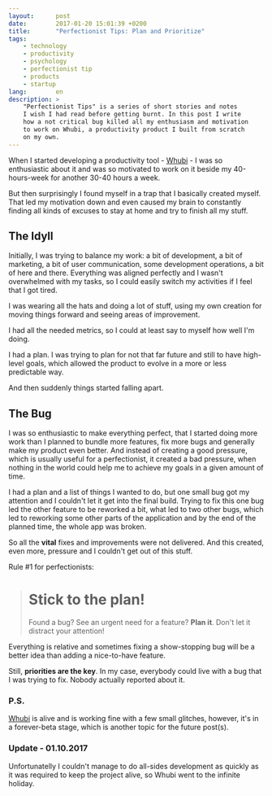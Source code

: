 ```yaml
---
layout:      post
date:        2017-01-20 15:01:39 +0200
title:       "Perfectionist Tips: Plan and Prioritize"
tags:
    - technology
    - productivity
    - psychology
    - perfectionist tip
    - products
    - startup
lang:        en
description: >
    "Perfectionist Tips" is a series of short stories and notes
    I wish I had read before getting burnt. In this post I write
    how a not critical bug killed all my enthusiasm and motivation
    to work on Whubi, a productivity product I built from scratch
    on my own.
---
```

When I started developing a productivity tool - [Whubi](https://whubi.com) - I was so enthusiastic about it and was so motivated to work on it beside my 40-hours-week for another 30-40 hours a week.

But then surprisingly I found myself in a trap that I basically created myself. That led my motivation down and even caused my brain to constantly finding all kinds of excuses to stay at home and try to finish all my stuff.

## The Idyll

Initially, I was trying to balance my work: a bit of development, a bit of marketing, a bit of user communication, some development operations, a bit of here and there. Everything was aligned perfectly and I wasn't overwhelmed with my tasks, so I could easily switch my activities if I feel that I got tired.

I was wearing all the hats and doing a lot of stuff, using my own creation for moving things forward and seeing areas of improvement.

I had all the needed metrics, so I could at least say to myself how well I'm doing.

I had a plan. I was trying to plan for not that far future and still to have high-level goals, which allowed the product to evolve in a more or less predictable way.

And then suddenly things started falling apart.

## The Bug

I was so enthusiastic to make everything perfect, that I started doing more work than I planned to bundle more features, fix more bugs and generally make my product even better. And instead of creating a good pressure, which is usually useful for a perfectionist, it created a bad pressure, when nothing in the world could help me to achieve my goals in a given amount of time.

I had a plan and a list of things I wanted to do, but one small bug got my attention and I couldn't let it get into the final build. Trying to fix this one bug led the other feature to be reworked a bit, what led to two other bugs, which led to reworking some other parts of the application and by the end of the planned time, the whole app was broken.

So all the **vital** fixes and improvements were not delivered. And this created, even more, pressure and I couldn't get out of this stuff.

Rule #1 for perfectionists:

> # Stick to the plan!
> Found a bug? See an urgent need for a feature? **Plan it**. Don't let it distract your attention!

Everything is relative and sometimes fixing a show-stopping bug will be a better idea than adding a nice-to-have feature.

Still, **priorities are the key**. In my case, everybody could live with a bug that I was trying to fix. Nobody actually reported about it.

### P.S.

[Whubi](https://whubi.com) is alive and is working fine with a few small glitches, however, it's in a forever-beta stage, which is another topic for the future post(s).

### Update - 01.10.2017

Unfortunatelly I couldn't manage to do all-sides development as quickly as it was required to keep the project alive, so Whubi went to the infinite holiday.
